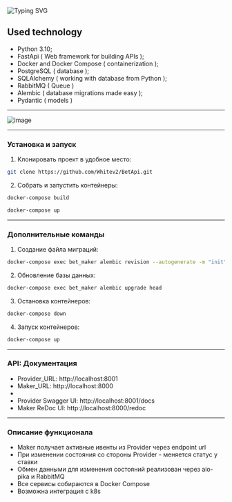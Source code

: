 ![Typing SVG](https://readme-typing-svg.herokuapp.com?font=betapi&size=40&pause=1000&color=F7F7F7&width=435&lines=The+Bet+API)

## Used technology
- Python 3.10;
- FastApi ( Web framework for building APIs );
- Docker and Docker Compose ( containerization );
- PostgreSQL ( database );
- SQLAlchemy ( working with database from Python );
- RabbitMQ ( Queue )
- Alembic ( database migrations made easy );
- Pydantic ( models )

<hr/>

![image](templates/img.png)

<hr/>

### Установка и запуск

1. Клонировать проект в удобное место:

```sh
git clone https://github.com/Whitev2/BetApi.git
```

2. Собрать и запустить контейнеры:
```sh
docker-compose build
```
```sh
docker-compose up
```
<hr/>

### Дополнительные команды


1. Создание файла миграций:
```sh
docker-compose exec bet_maker alembic revision --autogenerate -m "init"
```

2. Обновление базы данных:
```sh
docker-compose exec bet_maker alembic upgrade head
```

3. Остановка контейнеров:
```sh
docker-compose down
```

4. Запуск контейнеров:
```sh
docker-compose up
```

<hr/>

### API: Документация

- Provider_URL: http://localhost:8001
- Maker_URL: http://localhost:8000
- 
- Provider Swagger UI: http://localhost:8001/docs
- Maker ReDoc UI: http://localhost:8000/redoc

<hr/>

### Описание функционала
- Maker получает активные ивенты из Provider через endpoint url
- При изменении состояния со стороны Provider - меняется статус у ставки
- Обмен данными для изменения состояний реализован через aio-pika и RabbitMQ
- Все сервисы собираются в Docker Compose
- Возможна интеграция с k8s














